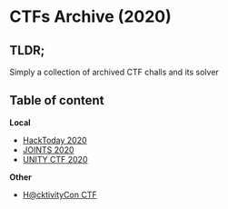 # CTFs Archive (2020)

## TLDR;

Simply a collection of archived CTF challs and its solver

## Table of content

**Local**
- <a href="HackToday 2020/">HackToday 2020</a>
- <a href="JOINTS 2020/">JOINTS 2020</a>
- <a href="UNITY CTF 2020/">UNITY CTF 2020</a>

**Other**
- <a href="H@cktivityCon CTF/">H@cktivityCon CTF</a>

